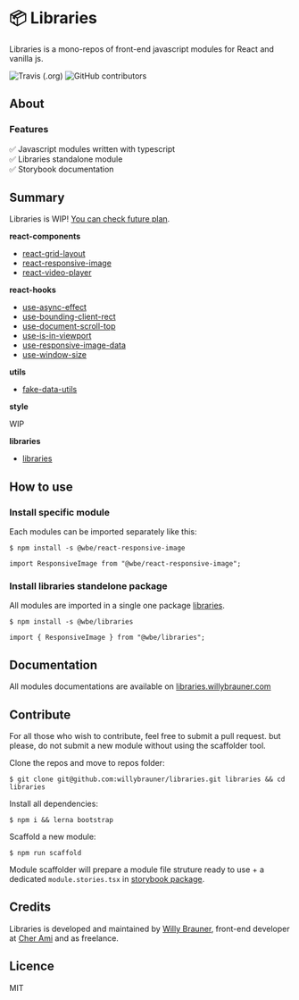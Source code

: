 # 📦 Libraries

Libraries is a mono-repos of front-end javascript modules for React and vanilla js.

![Travis (.org)](https://img.shields.io/travis/willybrauner/libraries)
![GitHub contributors](https://img.shields.io/github/contributors/willybrauner/libraries)

## About

### Features

✅ Javascript modules written with typescript  
✅ Libraries standalone module  
✅ Storybook documentation

## Summary

Libraries is WIP! [You can check future plan](https://github.com/willybrauner/libraries/wiki).

**react-components**

- [react-grid-layout](packages/react-components/react-grid-layout)
- [react-responsive-image](packages/react-components/react-responsive-image)
- [react-video-player](packages/react-components/react-video-player)

**react-hooks**

- [use-async-effect](packages/react-hooks/use-async-effect)
- [use-bounding-client-rect](packages/react-hooks/use-bounding-client-rect)
- [use-document-scroll-top](packages/react-hooks/use-document-scroll-top)
- [use-is-in-viewport](packages/react-hooks/use-is-in-viewport)
- [use-responsive-image-data](packages/react-hooks/use-responsive-image-data)
- [use-window-size](packages/react-hooks/use-window-size)

**utils**

- [fake-data-utils](packages/utils/fake-data-utils)

**style**

WIP

**libraries**

- [libraries](packages/libraries)

## How to use

### Install specific module

Each modules can be imported separately like this:

```shell script
$ npm install -s @wbe/react-responsive-image
```

```tsx
import ResponsiveImage from "@wbe/react-responsive-image";
```

### Install libraries standelone package

All modules are imported in a single one package [libraries](packages/libraries).

```shell script
$ npm install -s @wbe/libraries
```

```tsx
import { ResponsiveImage } from "@wbe/libraries";
```

## Documentation

All modules documentations are available on
[libraries.willybrauner.com](https://libraries.willybrauner.com)

## Contribute

For all those who wish to contribute, feel free to submit a pull request. but please,
do not submit a new module without using the scaffolder tool.

Clone the repos and move to repos folder:

```shell script
$ git clone git@github.com:willybrauner/libraries.git libraries && cd libraries
```

Install all dependencies:

```shell script
$ npm i && lerna bootstrap
```

Scaffold a new module:

```shell script
$ npm run scaffold
```

Module scaffolder will prepare a module file struture ready to use + a dedicated `module.stories.tsx`
in [storybook package](storybook/stories).

## Credits

Libraries is developed and maintained by [Willy Brauner](https://willybrauner.com),
front-end developer at [Cher Ami](https://cher-ami.tv) and as freelance.

## Licence

MIT
